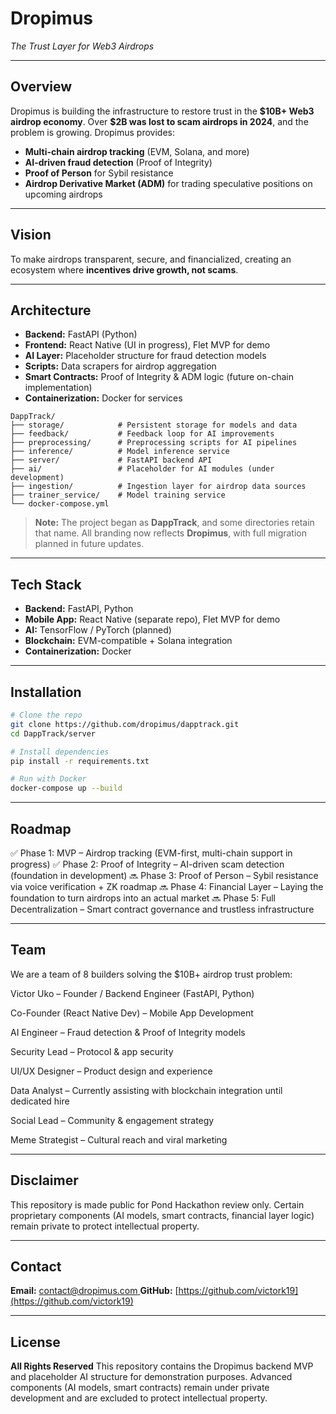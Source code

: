 # **Dropimus**

*The Trust Layer for Web3 Airdrops*


---

## **Overview**

Dropimus is building the infrastructure to restore trust in the **\$10B+ Web3 airdrop economy**. Over **\$2B was lost to scam airdrops in 2024**, and the problem is growing. Dropimus provides:

* **Multi-chain airdrop tracking** (EVM, Solana, and more)
* **AI-driven fraud detection** (Proof of Integrity)
* **Proof of Person** for Sybil resistance
* **Airdrop Derivative Market (ADM)** for trading speculative positions on upcoming airdrops

---

## **Vision**

To make airdrops transparent, secure, and financialized, creating an ecosystem where **incentives drive growth, not scams**.

---

## **Architecture**

* **Backend:** FastAPI (Python)
* **Frontend:** React Native (UI in progress), Flet MVP for demo
* **AI Layer:** Placeholder structure for fraud detection models
* **Scripts:** Data scrapers for airdrop aggregation
* **Smart Contracts:** Proof of Integrity & ADM logic (future on-chain implementation)
* **Containerization:** Docker for services

```
DappTrack/
├── storage/            # Persistent storage for models and data
├── feedback/           # Feedback loop for AI improvements
├── preprocessing/      # Preprocessing scripts for AI pipelines
├── inference/          # Model inference service
├── server/             # FastAPI backend API
├── ai/                 # Placeholder for AI modules (under development)
├── ingestion/          # Ingestion layer for airdrop data sources
├── trainer_service/    # Model training service
└── docker-compose.yml

```

> **Note:** The project began as **DappTrack**, and some directories retain that name. All branding now reflects **Dropimus**, with full migration planned in future updates.

---

## **Tech Stack**

* **Backend:** FastAPI, Python
* **Mobile App:** React Native (separate repo), Flet MVP for demo
* **AI:** TensorFlow / PyTorch (planned)
* **Blockchain:** EVM-compatible + Solana integration
* **Containerization:** Docker

---

## **Installation**

```bash
# Clone the repo
git clone https://github.com/dropimus/dapptrack.git
cd DappTrack/server

# Install dependencies
pip install -r requirements.txt

# Run with Docker
docker-compose up --build
```

---

## **Roadmap**

✅ Phase 1: MVP – Airdrop tracking (EVM-first, multi-chain support in progress)
✅ Phase 2: Proof of Integrity – AI-driven scam detection (foundation in development)
🔜 Phase 3: Proof of Person – Sybil resistance via voice verification + ZK roadmap
🔜 Phase 4: Financial Layer – Laying the foundation to turn airdrops into an actual market
🔜 Phase 5: Full Decentralization – Smart contract governance and trustless infrastructure

---

## **Team**

We are a team of 8 builders solving the $10B+ airdrop trust problem:

Victor Uko – Founder / Backend Engineer (FastAPI, Python)

Co-Founder (React Native Dev) – Mobile App Development

AI Engineer – Fraud detection & Proof of Integrity models

Security Lead – Protocol & app security

UI/UX Designer – Product design and experience

Data Analyst – Currently assisting with blockchain integration until dedicated hire

Social Lead – Community & engagement strategy

Meme Strategist – Cultural reach and viral marketing

---

## **Disclaimer**

This repository is made public for Pond Hackathon review only.
Certain proprietary components (AI models, smart contracts, financial layer logic) remain private to protect intellectual property.

---

## **Contact**

**Email:** [contact@dropimus.com ](mailto:contact@dropimus.com )
**GitHub:** [https://github.com/victork19](https://github.com/victork19)

---

## **License**

**All Rights Reserved**
This repository contains the Dropimus backend MVP and placeholder AI structure for demonstration purposes.
Advanced components (AI models, smart contracts) remain under private development and are excluded to protect intellectual property.
